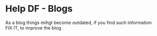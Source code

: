 # Help DF - Blogs 
As a blog things mihgt become outdated, if you find such information\
FIX IT, to improve the blog
